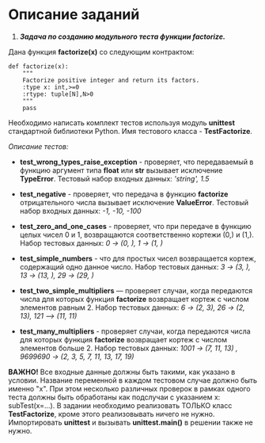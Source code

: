 # Описание заданий

1. **_Задача по созданию модульного теста функции factorize._**

Дана функция **factorize(x)** со следующим контрактом:

```
def factorize(x):
    """ 
    Factorize positive integer and return its factors.
    :type x: int,>=0
    :rtype: tuple[N],N>0
    """
    pass
```

Необходимо написать комплект тестов используя модуль **unittest** стандартной библиотеки Python. 
Имя тестового класса - **TestFactorize**.  

_Описание тестов:_

- **test_wrong_types_raise_exception** - проверяет, что передаваемый в функцию аргумент типа **float** или **str** 
вызывает исключение **TypeError**. Тестовый набор входных данных:  _'string',  1.5_

- **test_negative** - проверяет, что передача в функцию **factorize** отрицательного числа вызывает исключение 
**ValueError**. Тестовый набор входных данных:   _-1,  -10,  -100_

- **test_zero_and_one_cases** - проверяет, что при передаче в функцию целых чисел 0 и 1, возвращаются соответственно 
кортежи (0,) и (1,). Набор тестовых данных: _0 → (0, ),  1 → (1, )_

- **test_simple_numbers** - что для простых чисел возвращается кортеж, содержащий одно данное число. 
Набор тестовых данных: _3 → (3, ),  13 → (13, ),   29 → (29, )_

- **test_two_simple_multipliers** — проверяет случаи, когда передаются числа для которых функция **factorize** 
возвращает кортеж с числом элементов равным 2. Набор тестовых данных: _6 → (2, 3),   26 → (2, 13),   121 --> (11, 11)_

- **test_many_multipliers** - проверяет случаи, когда передаются числа для которых функция **factorize** возвращает 
кортеж с числом элементов больше 2. Набор тестовых данных: _1001 → (7, 11, 13) ,   9699690 → (2, 3, 5, 7, 11, 13, 17, 19)_

**ВАЖНО!** 
Все входные данные должны быть такими, как указано в условии. Название переменной в каждом тестовом случае должно 
быть именно "x". При этом несколько различных проверок в рамках одного теста должны быть обработаны как подслучаи с 
указанием x: subTest(x=...). В задании необходимо реализовать ТОЛЬКО класс **TestFactorize**, кроме этого реализовывать 
ничего не нужно. Импортировать **unittest** и вызывать **unittest.main()** в решении также не нужно.

